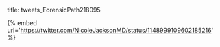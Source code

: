 title: tweets_ForensicPath218095

{% embed url='https://twitter.com/NicoleJacksonMD/status/1148999109602185216' %}
